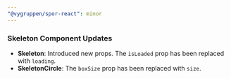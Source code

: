 ```yaml
---
"@vygruppen/spor-react": minor
---
```


### Skeleton Component Updates

- **Skeleton**: Introduced new props. The `isLoaded` prop has been replaced with `loading`.
- **SkeletonCircle**: The `boxSize` prop has been replaced with `size`.
